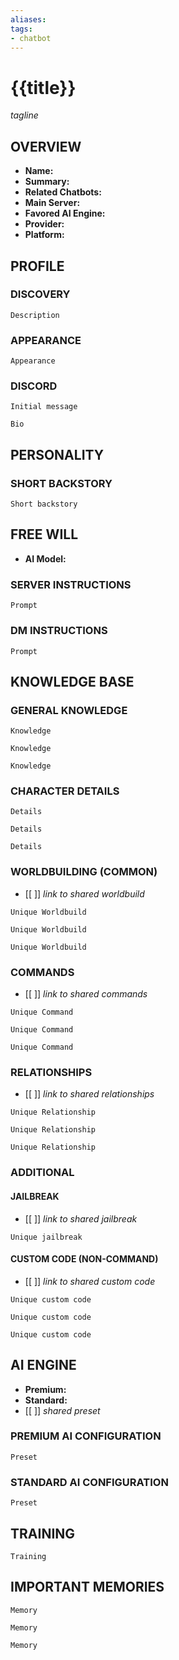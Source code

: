 ```yaml
---
aliases:
tags:
- chatbot
---
```

# {{title}}
*tagline*

## OVERVIEW

- **Name:**
- **Summary:**
- **Related Chatbots:**
- **Main Server:**
- **Favored AI Engine:**
- **Provider:**
- **Platform:**

## PROFILE

### DISCOVERY

```
Description
```

### APPEARANCE

```
Appearance
```

### DISCORD

```
Initial message
```

```
Bio
```

## PERSONALITY

### SHORT BACKSTORY

```
Short backstory
```

## FREE WILL

- **AI Model:**

### SERVER INSTRUCTIONS

```
Prompt
```

### DM INSTRUCTIONS

```
Prompt
```

## KNOWLEDGE BASE

### GENERAL KNOWLEDGE

```
Knowledge
```

```
Knowledge
```

```
Knowledge
```

### CHARACTER DETAILS

```
Details
```

```
Details
```

```
Details
```

### WORLDBUILDING (COMMON)

- [[ ]] *link to shared worldbuild*

```
Unique Worldbuild
```

```
Unique Worldbuild
```

```
Unique Worldbuild
```

### COMMANDS

- [[ ]] *link to shared commands*

```
Unique Command
```

```
Unique Command
```

```
Unique Command
```

### RELATIONSHIPS

- [[ ]] *link to shared relationships*

```
Unique Relationship
```

```
Unique Relationship
```

```
Unique Relationship
```

### ADDITIONAL

#### JAILBREAK

- [[ ]] *link to shared jailbreak*

```
Unique jailbreak
```

#### CUSTOM CODE (NON-COMMAND)

- [[ ]] *link to shared custom code*

```
Unique custom code
```

```
Unique custom code
```

```
Unique custom code
```

## AI ENGINE

- **Premium:**
- **Standard:**
- [[ ]] *shared preset*

### PREMIUM AI CONFIGURATION

```
Preset
```

### STANDARD AI CONFIGURATION

```
Preset
```

## TRAINING

```
Training
```

## IMPORTANT MEMORIES

```
Memory
```

```
Memory
```

```
Memory
```

